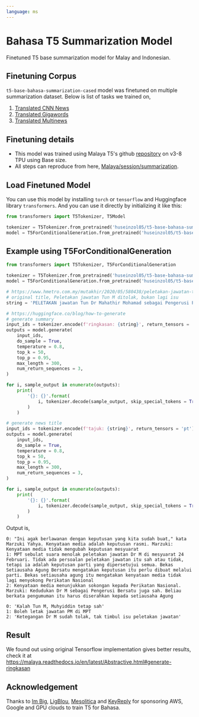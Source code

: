 ```yaml
---
language: ms
---
```


# Bahasa T5 Summarization Model

Finetuned T5 base summarization model for Malay and Indonesian. 

## Finetuning Corpus

`t5-base-bahasa-summarization-cased` model was finetuned on multiple summarization dataset. Below is list of tasks we trained on,

1. [Translated CNN News](https://github.com/huseinzol05/Malay-Dataset#cnn-news)
2. [Translated Gigawords](https://github.com/huseinzol05/Malay-Dataset#gigawords)
3. [Translated Multinews](https://github.com/huseinzol05/Malay-Dataset#multinews)

## Finetuning details

- This model was trained using Malaya T5's github [repository](https://github.com/huseinzol05/Malaya/tree/master/pretrained-model/t5) on v3-8 TPU using Base size.
- All steps can reproduce from here, [Malaya/session/summarization](https://github.com/huseinzol05/Malaya/tree/master/session/summarization).

## Load Finetuned Model

You can use this model by installing `torch` or `tensorflow` and Huggingface library `transformers`. And you can use it directly by initializing it like this:  

```python
from transformers import T5Tokenizer, T5Model

tokenizer = T5Tokenizer.from_pretrained('huseinzol05/t5-base-bahasa-summarization-cased')
model = T5ForConditionalGeneration.from_pretrained('huseinzol05/t5-base-bahasa-summarization-cased')
```

## Example using T5ForConditionalGeneration

```python
from transformers import T5Tokenizer, T5ForConditionalGeneration

tokenizer = T5Tokenizer.from_pretrained('huseinzol05/t5-base-bahasa-summarization-cased')
model = T5ForConditionalGeneration.from_pretrained('huseinzol05/t5-base-bahasa-summarization-cased')

# https://www.hmetro.com.my/mutakhir/2020/05/580438/peletakan-jawatan-tun-m-ditolak-bukan-lagi-isu
# original title, Peletakan jawatan Tun M ditolak, bukan lagi isu
string = 'PELETAKAN jawatan Tun Dr Mahathir Mohamad sebagai Pengerusi Parti Pribumi Bersatu Malaysia (Bersatu) ditolak di dalam mesyuarat khas Majlis Pimpinan Tertinggi (MPT) pada 24 Februari lalu. Justeru, tidak timbul soal peletakan jawatan itu sah atau tidak kerana ia sudah pun diputuskan pada peringkat parti yang dipersetujui semua termasuk Presiden, Tan Sri Muhyiddin Yassin. Bekas Setiausaha Agung Bersatu Datuk Marzuki Yahya berkata, pada mesyuarat itu MPT sebulat suara menolak peletakan jawatan Dr Mahathir. "Jadi ini agak berlawanan dengan keputusan yang kita sudah buat. Saya tak faham bagaimana Jabatan Pendaftar Pertubuhan Malaysia (JPPM) kata peletakan jawatan itu sah sedangkan kita sudah buat keputusan di dalam mesyuarat, bukan seorang dua yang buat keputusan. "Semua keputusan mesti dibuat melalui parti. Walau apa juga perbincangan dibuat di luar daripada keputusan mesyuarat, ini bukan keputusan parti. "Apa locus standy yang ada pada Setiausaha Kerja untuk membawa perkara ini kepada JPPM. Seharusnya ia dibawa kepada Setiausaha Agung sebagai pentadbir kepada parti," katanya kepada Harian Metro. Beliau mengulas laporan media tempatan hari ini mengenai pengesahan JPPM bahawa Dr Mahathir tidak lagi menjadi Pengerusi Bersatu berikutan peletakan jawatannya di tengah-tengah pergolakan politik pada akhir Februari adalah sah. Laporan itu juga menyatakan, kedudukan Muhyiddin Yassin memangku jawatan itu juga sah. Menurutnya, memang betul Dr Mahathir menghantar surat peletakan jawatan, tetapi ditolak oleh MPT. "Fasal yang disebut itu terpakai sekiranya berhenti atau diberhentikan, tetapi ini mesyuarat sudah menolak," katanya. Marzuki turut mempersoal kenyataan media yang dibuat beberapa pimpinan parti itu hari ini yang menyatakan sokongan kepada Perikatan Nasional. "Kenyataan media bukanlah keputusan rasmi. Walaupun kita buat 1,000 kenyataan sekali pun ia tetap tidak merubah keputusan yang sudah dibuat di dalam mesyuarat. Kita catat di dalam minit apa yang berlaku di dalam mesyuarat," katanya.'

# https://huggingface.co/blog/how-to-generate
# generate summary
input_ids = tokenizer.encode(f'ringkasan: {string}', return_tensors = 'pt')
outputs = model.generate(
    input_ids,
    do_sample = True,
    temperature = 0.8,
    top_k = 50,
    top_p = 0.95,
    max_length = 300,
    num_return_sequences = 3,
)

for i, sample_output in enumerate(outputs):
    print(
        '{}: {}'.format(
            i, tokenizer.decode(sample_output, skip_special_tokens = True)
        )
    )

# generate news title
input_ids = tokenizer.encode(f'tajuk: {string}', return_tensors = 'pt')
outputs = model.generate(
    input_ids,
    do_sample = True,
    temperature = 0.8,
    top_k = 50,
    top_p = 0.95,
    max_length = 300,
    num_return_sequences = 3,
)

for i, sample_output in enumerate(outputs):
    print(
        '{}: {}'.format(
            i, tokenizer.decode(sample_output, skip_special_tokens = True)
        )
    )
```

Output is,

```
0: "Ini agak berlawanan dengan keputusan yang kita sudah buat," kata Marzuki Yahya. Kenyataan media adalah keputusan rasmi. Marzuki: Kenyataan media tidak mengubah keputusan mesyuarat
1: MPT sebulat suara menolak peletakan jawatan Dr M di mesyuarat 24 Februari. Tidak ada persoalan peletakan jawatan itu sah atau tidak, tetapi ia adalah keputusan parti yang dipersetujui semua. Bekas Setiausaha Agung Bersatu mengatakan keputusan itu perlu dibuat melalui parti. Bekas setiausaha agung itu mengatakan kenyataan media tidak lagi menyokong Perikatan Nasional
2: Kenyataan media menunjukkan sokongan kepada Perikatan Nasional. Marzuki: Kedudukan Dr M sebagai Pengerusi Bersatu juga sah. Beliau berkata pengumuman itu harus diserahkan kepada setiausaha Agung

0: 'Kalah Tun M, Muhyiddin tetap sah'
1: Boleh letak jawatan PM di MPT
2: 'Ketegangan Dr M sudah tolak, tak timbul isu peletakan jawatan'
```

## Result

We found out using original Tensorflow implementation gives better results, check it at https://malaya.readthedocs.io/en/latest/Abstractive.html#generate-ringkasan

## Acknowledgement

Thanks to [Im Big](https://www.facebook.com/imbigofficial/), [LigBlou](https://www.facebook.com/ligblou), [Mesolitica](https://mesolitica.com/) and [KeyReply](https://www.keyreply.com/) for sponsoring AWS, Google and GPU clouds to train T5 for Bahasa. 
